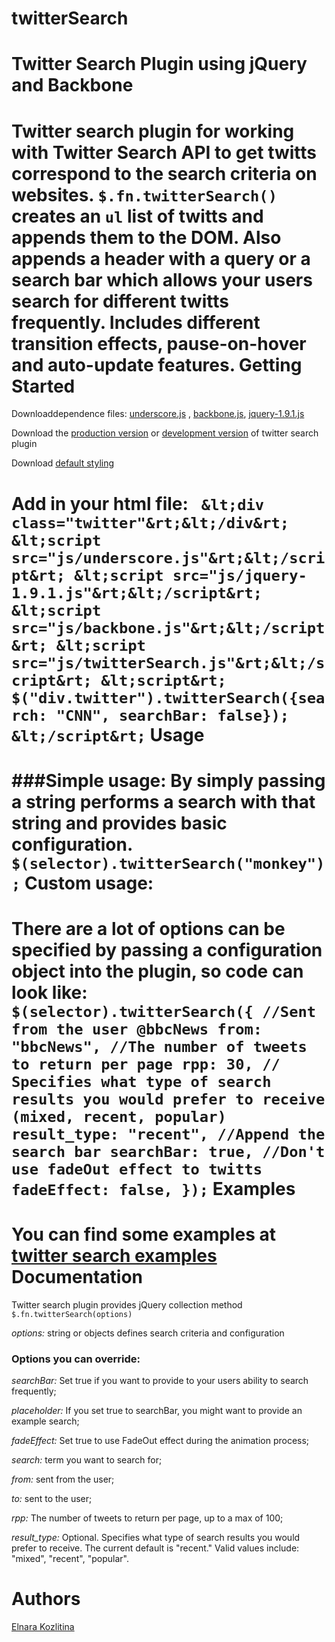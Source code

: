 twitterSearch
=============


# Twitter Search Plugin using jQuery and Backbone

Twitter search plugin for working with Twitter Search API to get twitts correspond to the search  criteria on websites.
`$.fn.twitterSearch()` creates an `ul` list of twitts and appends them to the DOM. Also appends a header with a query or a search bar which allows your users search for different twitts frequently.
Includes different transition effects, pause-on-hover and auto-update features.
Getting Started
==================================================
Downloaddependence files: [underscore.js](http://underscorejs.org/) , [backbone.js](http://backbonejs.org/), [jquery-1.9.1.js](http://jquery.com/)

Download the [production version](#) or [development version](https://github.com/kozlitinaelja/twitterSearch/blob/master/js/twitterSearch.js) of twitter search plugin

Download [default styling](https://github.com/kozlitinaelja/twitterSearch/blob/master/twitter.css)

Add in your html file:
`
  &lt;div class="twitter"&rt;&lt;/div&rt;
  &lt;script src="js/underscore.js"&rt;&lt;/script&rt;
  &lt;script src="js/jquery-1.9.1.js"&rt;&lt;/script&rt;
  &lt;script src="js/backbone.js"&rt;&lt;/script&rt;
  &lt;script src="js/twitterSearch.js"&rt;&lt;/script&rt;
  &lt;script&rt;
    $("div.twitter").twitterSearch({search: "CNN", searchBar: false});
  &lt;/script&rt;`
Usage
============================
###Simple usage:
By simply passing a string performs a search with that string and provides basic configuration.
`$(selector).twitterSearch("monkey");`
Custom usage:
===============================
There are a lot of options can be specified by passing a configuration object into the plugin, so code can look like:
`
  $(selector).twitterSearch({
    //Sent from the user @bbcNews
    from: "bbcNews",
    //The number of tweets to return per page
    rpp: 30,
    // Specifies what type of search results you would prefer to receive (mixed, recent, popular)
    result_type: "recent",
    //Append the search bar
    searchBar: true,
    //Don't use fadeOut effect to twitts
    fadeEffect: false,
  });
`
Examples
===========================
You can find some examples at [twitter search examples](hhtps://kozlitinaelja.github.com/twitterSearch.html)
Documentation
===========================
Twitter search plugin provides jQuery collection method `$.fn.twitterSearch(options)`

*options:* string or objects defines search criteria and configuration

### Options you can override:

*searchBar:* Set true if you want to provide to your users ability to search frequently;

*placeholder:* If you set true to searchBar, you might want to provide an example search;

*fadeEffect:* Set true to use FadeOut effect during the animation process;

*search:* term you want to search for;

*from:* sent from the user;

*to:* sent to the user;

*rpp:* The number of tweets to return per page, up to a max of 100;

*result_type:* Optional. Specifies what type of search results you would prefer to receive. The current default is "recent." Valid values include: "mixed", "recent", "popular".

Authors
=============================
<a href="https://github.com/kozlitinaelja">Elnara Kozlitina</a>
